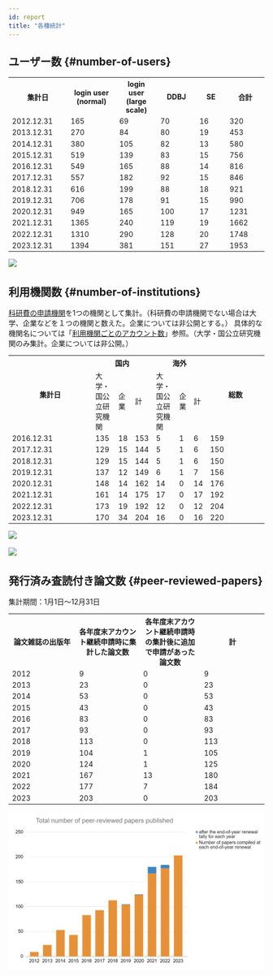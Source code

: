 ```yaml
---
id: report
title: "各種統計"
---
```




## ユーザー数 {#number-of-users}

<table>
<tr>
<th width="300">集計日</th>
<th width="300">login user (normal)</th>
<th width="300">login user (large scale)</th>
<th width="300">DDBJ</th>
<th width="300">SE</th>
<th width="300">合計</th>
</tr>
<tr>
<td>2012.12.31</td>
<td>165</td>
<td>69</td>
<td>70</td>
<td>16</td>
<td>320</td>
</tr>
<tr>
<td>2013.12.31</td>
<td>270</td>
<td>84</td>
<td>80</td>
<td>19</td>
<td>453</td>
</tr>
<tr>
<td>2014.12.31</td>
<td>380</td>
<td>105</td>
<td>82</td>
<td>13</td>
<td>580</td>
</tr>
<tr>
<td>2015.12.31</td>
<td>519</td>
<td>139</td>
<td>83</td>
<td>15</td>
<td>756</td>
</tr>
<tr>
<td>2016.12.31</td>
<td>549</td>
<td>165</td>
<td>88</td>
<td>14</td>
<td>816</td>
</tr>
<tr>
<td>2017.12.31</td>
<td>557</td>
<td>182</td>
<td>92</td>
<td>15</td>
<td>846</td>
</tr>
<tr>
<td>2018.12.31</td>
<td>616</td>
<td>199</td>
<td>88</td>
<td>18</td>
<td>921</td>
</tr>
<tr>
<td>2019.12.31</td>
<td>706</td>
<td>178</td>
<td>91</td>
<td>15</td>
<td>990</td>
</tr>
<tr>
<td>2020.12.31</td>
<td>949</td>
<td>165</td>
<td>100</td>
<td>17</td>
<td>1231</td>
</tr>
<tr>
<td>2021.12.31</td>
<td>1365</td>
<td>240</td>
<td>119</td>
<td>19</td>
<td>1662</td>
</tr>
<tr>
<td>2022.12.31</td>
<td>1310</td>
<td>290</td>
<td>128</td>
<td>20</td>
<td>1748</td>
</tr>
<tr>
<td>2023.12.31</td>
<td>1394</td>
<td>381</td>
<td>151</td>
<td>27</td>
<td>1953</td>
</tr>
</table>

![](total_Accounts.png)


## 利用機関数 {#number-of-institutions}

[科研費の申請機関](https://www-kaken.jsps.go.jp/kaken1/kikanList.do)を1つの機関として集計。（科研費の申請機関でない場合は大学、企業などを１つの機関と数えた。企業については非公開とする。）
具体的な機関名については「[利用機関ごとのアカウント数](/report/accounts_by_institution)」参照。（大学・国公立研究機関のみ集計。企業については非公開。）

<table>
<tbody>
<tr>
<th width="150" rowspan="2">集計日</th>
<th width="300" colspan="3">国内</th>
<th width="300" colspan="3">海外</th>
<th width="100" rowspan="2">総数</th>
</tr>
<tr>
<td>大学・国公立研究機関</td>
<td>企業</td>
<td>計</td>
<td>大学・国公立研究機関</td>
<td>企業</td>
<td>計</td>
</tr>
<tr>
<td>2016.12.31</td>
<td>135</td>
<td>18</td>
<td>153</td>
<td>5</td>
<td>1</td>
<td>6</td>
<td>159</td>
</tr>
<tr>
<td>2017.12.31</td>
<td>129</td>
<td>15</td>
<td>144</td>
<td>5</td>
<td>1</td>
<td>6</td>
<td>150</td>
</tr>
<tr>
<td>2018.12.31</td>
<td>129</td>
<td>15</td>
<td>144</td>
<td>5</td>
<td>1</td>
<td>6</td>
<td>150</td>
</tr>
<tr>
<td>2019.12.31</td>
<td>137</td>
<td>12</td>
<td>149</td>
<td>6</td>
<td>1</td>
<td>7</td>
<td>156</td>
</tr>
<tr>
<td>2020.12.31</td>
<td>148</td>
<td>14</td>
<td>162</td>
<td>14</td>
<td>0</td>
<td>14</td>
<td>176</td>
</tr>
<tr>
<td>2021.12.31</td>
<td>161</td>
<td>14</td>
<td>175</td>
<td>17</td>
<td>0</td>
<td>17</td>
<td>192</td>
</tr>
<tr>
<td>2022.12.31</td>
<td>173</td>
<td>19</td>
<td>192</td>
<td>12</td>
<td>0</td>
<td>12</td>
<td>204</td>
</tr>
<tr>
<td>2023.12.31</td>
<td>170</td>
<td>34</td>
<td>204</td>
<td>16</td>
<td>0</td>
<td>16</td>
<td>220</td>
</tr>
</tbody>
</table>

![](totalnumber_institute.png)

![](totalnumber_institute_map.png)


## 発行済み査読付き論文数 {#peer-reviewed-papers}

集計期間：1月1日〜12月31日


<table>
<tr>
<th width="300">論文雑誌の出版年</th>
<th width="300">各年度末アカウント継続申請時に集計した論文数</th>
<th width="300">各年度末アカウント継続申請時の集計後に追加で申請があった論文数</th>
<th width="300">計</th>
</tr>
<tr>
<td>2012</td>
<td>9</td>
<td>0</td>
<td>9</td>
</tr>
<tr>
<td>2013</td>
<td>23</td>
<td>0</td>
<td>23</td>
</tr>
<tr>
<td>2014</td>
<td>53</td>
<td>0</td>
<td>53</td>
</tr>
<tr>
<td>2015</td>
<td>43</td>
<td>0</td>
<td>43</td>
</tr>
<tr>
<td>2016</td>
<td>83</td>
<td>0</td>
<td>83</td>
</tr>
<tr>
<td>2017</td>
<td>93</td>
<td>0</td>
<td>93</td>
</tr>
<tr>
<td>2018</td>
<td>113</td>
<td>0</td>
<td>113</td>
</tr>
<tr>
<td>2019</td>
<td>104</td>
<td>1</td>
<td>105</td>
</tr>
<tr>
<td>2020</td>
<td>124</td>
<td>1</td>
<td>125</td>
</tr>
<tr>
<td>2021</td>
<td>167</td>
<td>13</td>
<td>180</td>
</tr>
<tr>
<td>2022</td>
<td>177</td>
<td>7</td>
<td>184</td>
</tr>
<tr>
<td>2023</td>
<td>203</td>
<td>0</td>
<td>203</td>
</tr>
</table>

![](total_paper.png)
